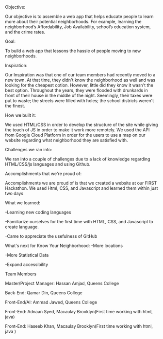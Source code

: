 Objective: 

Our objective is to assemble a web app that helps educate people to learn more about their potential neighborhoods. For example, learning the neighborhood’s Affordability, Job Availability, school’s education system, and the crime rates.


Goal: 

To build a web app that lessons the hassle of people moving to new neighborhoods.


Inspiration:

Our Inspiration was that one of our team members had recently moved to a new town. At that time, they didn't know the neighborhood as well and was looking for the cheapest option. However, little did they know it wasn't the best option. Throughout the years, they were flooded with drunkards in front of their house in the middle of the night. Seemingly, their taxes were put to waste; the streets were filled with holes; the school districts weren't the finest.  


How we built it:

We used HTML/CSS in order to develop the structure of the site while giving the touch of JS in order to make it work more remotely.  We used the API from Google Cloud Platform in order for the users to use a map on our website regarding what neighborhood they are satisfied with.


Challenges we ran into:

We ran into a couple of challenges due to a lack of knowledge regarding HTML/CSS/js languages and using Github.



Accomplishments that we're proud of:


Accomplishments we are proud of is that we created a website at our FIRST Hackathon. We used Html, CSS, and Javascript and learned them within just two days 
 


What we learned:

-Learning new coding languages

-Familiarize ourselves for the first time with HTML, CSS,  and Javascript to create language.

-Came to appreciate the usefulness of GitHub 





What's next for Know Your Neighborhood:
-More locations

-More Statistical Data

-Expand accessibility





Team Members 
  
  Master/Project Manager: Hassan Amjad, Queens College

  Back-End: Qamar Din, Queens College 
  
  Front-End/AI: Ammad Jawed, Queens College 

  Front-End: Adnaan Syed, Macaulay Brooklyn(First time working with html, java)

  Front-End: Haseeb Khan, Macaulay Brooklyn(First time working with html, java )
